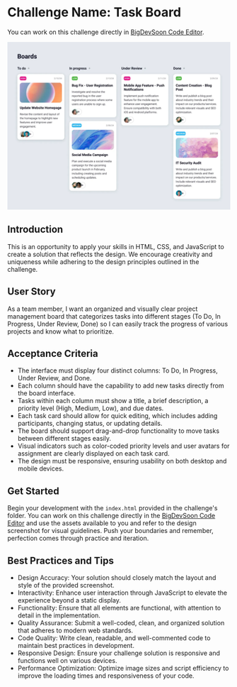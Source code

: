 # Challenge Name: Task Board

You can work on this challenge directly in [BigDevSoon Code Editor](https://app.bigdevsoon.me/challenges/task-board/browser).

![Task Board Design](./design.png)

## Introduction

This is an opportunity to apply your skills in HTML, CSS, and JavaScript to create a solution that reflects the design. We encourage creativity and uniqueness while adhering to the design principles outlined in the challenge.

## User Story

As a team member, I want an organized and visually clear project management board that categorizes tasks into different stages (To Do, In Progress, Under Review, Done) so I can easily track the progress of various projects and know what to prioritize.

## Acceptance Criteria

- The interface must display four distinct columns: To Do, In Progress, Under Review, and Done.
- Each column should have the capability to add new tasks directly from the board interface.
- Tasks within each column must show a title, a brief description, a priority level (High, Medium, Low), and due dates.
- Each task card should allow for quick editing, which includes adding participants, changing status, or updating details.
- The board should support drag-and-drop functionality to move tasks between different stages easily.
- Visual indicators such as color-coded priority levels and user avatars for assignment are clearly displayed on each task card.
- The design must be responsive, ensuring usability on both desktop and mobile devices.

## Get Started

Begin your development with the `index.html` provided in the challenge's folder. You can work on this challenge directly in the [BigDevSoon Code Editor](https://app.bigdevsoon.me/challenges/task-board/browser) and use the assets available to you and refer to the design screenshot for visual guidelines. Push your boundaries and remember, perfection comes through practice and iteration.

## Best Practices and Tips

- Design Accuracy: Your solution should closely match the layout and style of the provided screenshot.
- Interactivity: Enhance user interaction through JavaScript to elevate the experience beyond a static display.
- Functionality: Ensure that all elements are functional, with attention to detail in the implementation.
- Quality Assurance: Submit a well-coded, clean, and organized solution that adheres to modern web standards.
- Code Quality: Write clean, readable, and well-commented code to maintain best practices in development.
- Responsive Design: Ensure your challenge solution is responsive and functions well on various devices.
- Performance Optimization: Optimize image sizes and script efficiency to improve the loading times and responsiveness of your code.
